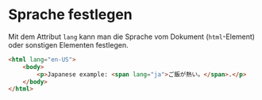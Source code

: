 # Sprache festlegen

<show-structure depth="2" />

Mit dem Attribut `lang` kann man die Sprache vom Dokument (`html`-Element) oder sonstigen Elementen festlegen.

```HTML
<html lang="en-US">
    <body>
        <p>Japanese example: <span lang="ja">ご飯が熱い。</span>.</p>
    </body>
</html>
```
